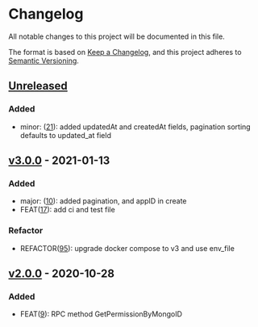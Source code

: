 # Changelog

All notable changes to this project will be documented in this file.

The format is based on [Keep a Changelog](https://keepachangelog.com/en/1.0.0/),
and this project adheres to [Semantic Versioning](https://semver.org/spec/v2.0.0.html).

## [Unreleased]

### Added

- minor: ([21](https://github.com/meateam/permission-service/pull/21)): added updatedAt and createdAt fields, pagination sorting defaults to updated_at field

## [v3.0.0] - 2021-01-13

### Added

- major: ([10](https://github.com/meateam/permission-service/pull/10)): added pagination, and appID in create
- FEAT([17](https://github.com/meateam/permission-service/pull/17)): add ci and test file

### Refactor

- REFACTOR([95](https://github.com/meateam/drive-project/issues/96)): upgrade docker compose to v3 and use env_file

## [v2.0.0] - 2020-10-28

### Added

- FEAT([9](https://github.com/meateam/permission-service/pull/9)): RPC method GetPermissionByMongoID

[unreleased]: https://github.com/meateam/permission-service/compare/master...develop
[v3.0.0]: https://github.com/meateam/permission-service/compare/v2.0.0...v3.0.0
[v2.0.0]: https://github.com/meateam/permission-service/compare/v1.3...v2.0.0
